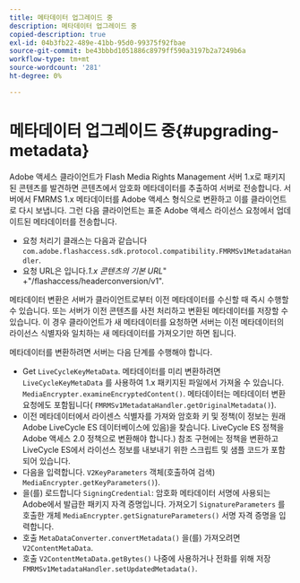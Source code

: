 ```yaml
---
title: 메타데이터 업그레이드 중
description: 메타데이터 업그레이드 중
copied-description: true
exl-id: 04b3fb22-489e-41bb-95d0-99375f92fbae
source-git-commit: be43bbbd1051886c8979ff590a3197b2a7249b6a
workflow-type: tm+mt
source-wordcount: '281'
ht-degree: 0%

---
```


# 메타데이터 업그레이드 중{#upgrading-metadata}

Adobe 액세스 클라이언트가 Flash Media Rights Management 서버 1.x로 패키지된 콘텐츠를 발견하면 콘텐츠에서 암호화 메타데이터를 추출하여 서버로 전송합니다. 서버에서 FMRMS 1.x 메타데이터를 Adobe 액세스 형식으로 변환하고 이를 클라이언트로 다시 보냅니다. 그런 다음 클라이언트는 표준 Adobe 액세스 라이선스 요청에서 업데이트된 메타데이터를 전송합니다.

* 요청 처리기 클래스는 다음과 같습니다 `com.adobe.flashaccess.sdk.protocol.compatibility.FMRMSv1MetadataHandler`.
* 요청 URL은 입니다.*1.x 콘텐츠의 기본 URL*&quot; +&quot;/flashaccess/headerconversion/v1&quot;.

메타데이터 변환은 서버가 클라이언트로부터 이전 메타데이터를 수신할 때 즉시 수행할 수 있습니다. 또는 서버가 이전 콘텐츠를 사전 처리하고 변환된 메타데이터를 저장할 수 있습니다. 이 경우 클라이언트가 새 메타데이터를 요청하면 서버는 이전 메타데이터의 라이선스 식별자와 일치하는 새 메타데이터를 가져오기만 하면 됩니다.

메타데이터를 변환하려면 서버는 다음 단계를 수행해야 합니다.

* Get `LiveCycleKeyMetaData`. 메타데이터를 미리 변환하려면 `LiveCycleKeyMetaData` 를 사용하여 1.x 패키지된 파일에서 가져올 수 있습니다. `MediaEncrypter.examineEncryptedContent()`. 메타데이터는 메타데이터 변환 요청에도 포함됩니다( `FMRMSv1MetadataHandler.getOriginalMetadata()`).
* 이전 메타데이터에서 라이센스 식별자를 가져와 암호화 키 및 정책(이 정보는 원래 Adobe LiveCycle ES 데이터베이스에 있음)을 찾습니다. LiveCycle ES 정책을 Adobe 액세스 2.0 정책으로 변환해야 합니다.) 참조 구현에는 정책을 변환하고 LiveCycle ES에서 라이선스 정보를 내보내기 위한 스크립트 및 샘플 코드가 포함되어 있습니다.
* 다음을 입력합니다. `V2KeyParameters` 객체(호출하여 검색) `MediaEncrypter.getKeyParameters()`).
* 을(를) 로드합니다 `SigningCredential`: 암호화 메타데이터 서명에 사용되는 Adobe에서 발급한 패키지 자격 증명입니다. 가져오기 `SignatureParameters` 를 호출한 개체 `MediaEncrypter.getSignatureParameters()` 서명 자격 증명을 입력합니다.
* 호출 `MetaDataConverter.convertMetadata()` 을(를) 가져오려면 `V2ContentMetaData`.
* 호출 `V2ContentMetaData.getBytes()` 나중에 사용하거나 전화를 위해 저장 `FMRMSv1MetadataHandler.setUpdatedMetadata()`.
